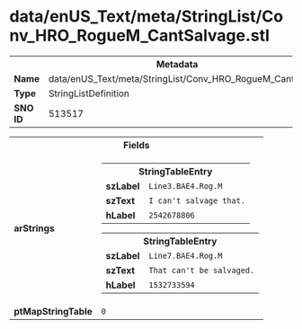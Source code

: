 <h1>data/enUS_Text/meta/StringList/Conv_HRO_RogueM_CantSalvage.stl</h1><table><tr><th colspan="100%">Metadata</th></tr><tr><td><b>Name</b></td><td>data/enUS_Text/meta/StringList/Conv_HRO_RogueM_CantSalvage.stl</td></tr><tr><td><b>Type</b></td><td>StringListDefinition</td></tr><tr><td><b>SNO ID</b></td><td>513517</td></tr></table>

<table><tr><th colspan="100%">Fields</th></tr><tr><td><b>arStrings</b></td><td><table><tr><th colspan="100%">StringTableEntry</th></tr><tr><td><b>szLabel</b></td><td><code>Line3.BAE4.Rog.M</code></td></tr><tr><td><b>szText</b></td><td><code>I can't salvage that.</code></td></tr><tr><td><b>hLabel</b></td><td><code>2542678806</code></td></tr></table>


<table><tr><th colspan="100%">StringTableEntry</th></tr><tr><td><b>szLabel</b></td><td><code>Line7.BAE4.Rog.M</code></td></tr><tr><td><b>szText</b></td><td><code>That can't be salvaged.</code></td></tr><tr><td><b>hLabel</b></td><td><code>1532733594</code></td></tr></table>


</td></tr><tr><td><b>ptMapStringTable</b></td><td><code>0</code></td></tr></table>

